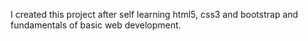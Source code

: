 I created this project after self learning html5, css3 and bootstrap and fundamentals of basic web development. 
